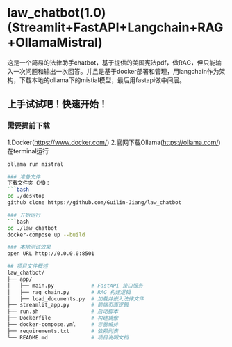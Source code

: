 # law_chatbot(1.0)(Streamlit+FastAPI+Langchain+RAG+OllamaMistral)
这是一个简易的法律助手chatbot，基于提供的美国宪法pdf，做RAG，但只能输入一次问题和输出一次回答。并且是基于docker部署和管理，用langchain作为架构，下载本地的ollama下的mistial模型，最后用fastapi做中间层。

## 上手试试吧！快速开始！
### 需要提前下载
1.Docker(https://www.docker.com/)
2.官网下载Ollama(https://ollama.com/) 
  在terminal运行
  ```bash
  ollama run mistral

### 准备文件
下载文件夹 CMD：
```bash
cd ./desktop
github clone https://github.com/Guilin-Jiang/law_chatbot

### 开始运行
```bash
cd ./law_chatbot
docker-compose up --build

### 本地测试效果
open URL http://0.0.0.0:8501

## 项目文件概述
law_chatbot/
├── app/
│   ├── main.py            # FastAPI 接口服务
│   ├── rag_chain.py       # RAG 构建逻辑
│   ├── load_documents.py  # 加载并嵌入法律文件
├── streamlit_app.py       # 前端页面逻辑
├── run.sh                 # 启动脚本
├── Dockerfile             # 构建镜像
├── docker-compose.yml     # 容器编排
├── requirements.txt       # 依赖列表
└── README.md              # 项目说明文档

